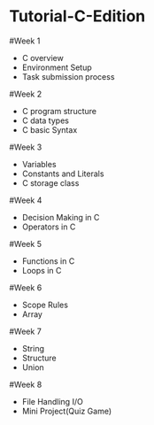 # Tutorial-C-Edition
#Week 1
- C overview
- Environment Setup
- Task submission process

#Week 2
- C program structure
- C data types
- C basic Syntax

#Week 3
- Variables
- Constants and Literals
- C storage class

#Week 4 
- Decision Making in C 
- Operators in C 

#Week 5
- Functions in C 
- Loops in C 

#Week 6
- Scope Rules
- Array

#Week 7
- String
- Structure
- Union

#Week 8
- File Handling I/O
- Mini Project(Quiz Game)
